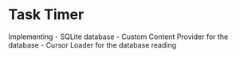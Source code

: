 # Task Timer
  Implementing 
    - SQLite database
    - Custom Content Provider for the database
    - Cursor Loader for the database reading
